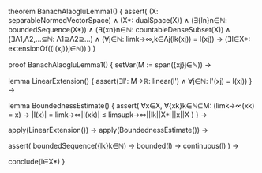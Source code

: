 theorem BanachAlaogluLemma1() {
  assert(
    (X: separableNormedVectorSpace) ∧
    (X*: dualSpace(X)) ∧
    (∃{ln}n∈ℕ: boundedSequence(X*)) ∧
    (∃{xn}n∈ℕ: countableDenseSubset(X)) ∧
    (∃Λ1,Λ2,...⊆ℕ: Λ1⊇Λ2⊇...) ∧
    (∀j∈ℕ: limk→∞,k∈Λj(lk(xj)) = l(xj)) →
    (∃l∈X*: extensionOf({l(xj)}j∈ℕ))
  )
}

proof BanachAlaogluLemma1() {
  setVar(M := span({xj}j∈ℕ)) →
  
  lemma LinearExtension() {
    assert(∃l': M→ℝ: linear(l') ∧ ∀j∈ℕ: l'(xj) = l(xj))
  } →
  
  lemma BoundednessEstimate() {
    assert(
      ∀x∈X, ∀{xk}k∈ℕ⊆M: (limk→∞(xk) = x) →
      |l(x)| = limk→∞|l(xk)| ≤ limsupk→∞||lk||X* ||x||X
    )
  } →
  
  apply(LinearExtension()) →
  apply(BoundednessEstimate()) →
  
  assert(
    boundedSequence({lk}k∈ℕ) →
    bounded(l) →
    continuous(l)
  ) →
  
  conclude(l∈X*)
}